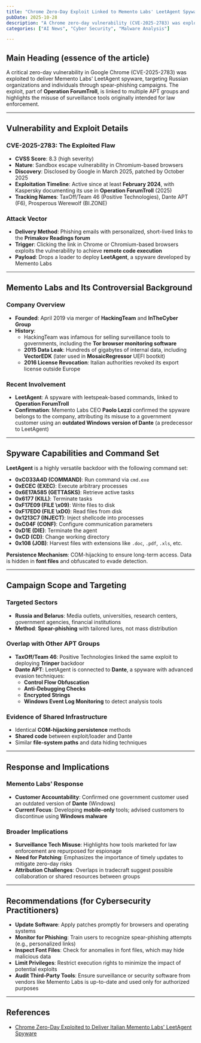 ```yaml
---
title: "Chrome Zero-Day Exploit Linked to Memento Labs' LeetAgent Spyware Campaign"
pubDate: 2025-10-28
description: "A Chrome zero-day vulnerability (CVE-2025-2783) was exploited to deploy Memento Labs' LeetAgent spyware, targeting Russian organizations in a campaign dubbed Operation ForumTroll."
categories: ["AI News", "Cyber Security", "Malware Analysis"]

---
```


## Main Heading (essence of the article)

A critical zero-day vulnerability in Google Chrome (CVE-2025-2783) was exploited to deliver Memento Labs' LeetAgent spyware, targeting Russian organizations and individuals through spear-phishing campaigns. The exploit, part of **Operation ForumTroll**, is linked to multiple APT groups and highlights the misuse of surveillance tools originally intended for law enforcement.

---

## Vulnerability and Exploit Details

### **CVE-2025-2783: The Exploited Flaw**
- **CVSS Score**: 8.3 (high severity)
- **Nature**: Sandbox escape vulnerability in Chromium-based browsers
- **Discovery**: Disclosed by Google in March 2025, patched by October 2025
- **Exploitation Timeline**: Active since at least **February 2024**, with Kaspersky documenting its use in **Operation ForumTroll** (2025)
- **Tracking Names**: TaxOff/Team 46 (Positive Technologies), Dante APT (F6), Prosperous Werewolf (BI.ZONE)

### **Attack Vector**
- **Delivery Method**: Phishing emails with personalized, short-lived links to the **Primakov Readings forum**
- **Trigger**: Clicking the link in Chrome or Chromium-based browsers exploits the vulnerability to achieve **remote code execution**
- **Payload**: Drops a loader to deploy **LeetAgent**, a spyware developed by Memento Labs

---

## Memento Labs and Its Controversial Background

### **Company Overview**
- **Founded**: April 2019 via merger of **HackingTeam** and **InTheCyber Group**
- **History**: 
  - HackingTeam was infamous for selling surveillance tools to governments, including the **Tor browser monitoring software**
  - **2015 Data Leak**: Hundreds of gigabytes of internal data, including **VectorEDK** (later used in **MosaicRegressor** UEFI bootkit)
  - **2016 License Revocation**: Italian authorities revoked its export license outside Europe

### **Recent Involvement**
- **LeetAgent**: A spyware with leetspeak-based commands, linked to **Operation ForumTroll**
- **Confirmation**: Memento Labs CEO **Paolo Lezzi** confirmed the spyware belongs to the company, attributing its misuse to a government customer using an **outdated Windows version of Dante** (a predecessor to LeetAgent)

---

## Spyware Capabilities and Command Set

**LeetAgent** is a highly versatile backdoor with the following command set:

- **0xC033A4D (COMMAND)**: Run command via `cmd.exe`
- **0xECEC (EXEC)**: Execute arbitrary processes
- **0x6E17A585 (GETTASKS)**: Retrieve active tasks
- **0x6177 (KILL)**: Terminate tasks
- **0xF17E09 (FILE \x09)**: Write files to disk
- **0xF17ED0 (FILE \xD0)**: Read files from disk
- **0x1213C7 (INJECT)**: Inject shellcode into processes
- **0xC04F (CONF)**: Configure communication parameters
- **0xD1E (DIE)**: Terminate the agent
- **0xCD (CD)**: Change working directory
- **0x108 (JOB)**: Harvest files with extensions like `.doc`, `.pdf`, `.xls`, etc.

**Persistence Mechanism**: COM-hijacking to ensure long-term access. Data is hidden in **font files** and obfuscated to evade detection.

---

## Campaign Scope and Targeting

### **Targeted Sectors**
- **Russia and Belarus**: Media outlets, universities, research centers, government agencies, financial institutions
- **Method**: **Spear-phishing** with tailored lures, not mass distribution

### **Overlap with Other APT Groups**
- **TaxOff/Team 46**: Positive Technologies linked the same exploit to deploying **Trinper** backdoor
- **Dante APT**: LeetAgent is connected to **Dante**, a spyware with advanced evasion techniques:
  - **Control Flow Obfuscation**
  - **Anti-Debugging Checks**
  - **Encrypted Strings**
  - **Windows Event Log Monitoring** to detect analysis tools

### **Evidence of Shared Infrastructure**
- Identical **COM-hijacking persistence** methods
- **Shared code** between exploit/loader and Dante
- Similar **file-system paths** and data hiding techniques

---

## Response and Implications

### **Memento Labs' Response**
- **Customer Accountability**: Confirmed one government customer used an outdated version of **Dante** (Windows)
- **Current Focus**: Developing **mobile-only** tools; advised customers to discontinue using **Windows malware**

### **Broader Implications**
- **Surveillance Tech Misuse**: Highlights how tools marketed for law enforcement are repurposed for espionage
- **Need for Patching**: Emphasizes the importance of timely updates to mitigate zero-day risks
- **Attribution Challenges**: Overlaps in tradecraft suggest possible collaboration or shared resources between groups

---

## Recommendations (for Cybersecurity Practitioners)

- **Update Software**: Apply patches promptly for browsers and operating systems
- **Monitor for Phishing**: Train users to recognize spear-phishing attempts (e.g., personalized links)
- **Inspect Font Files**: Check for anomalies in font files, which may hide malicious data
- **Limit Privileges**: Restrict execution rights to minimize the impact of potential exploits
- **Audit Third-Party Tools**: Ensure surveillance or security software from vendors like Memento Labs is up-to-date and used only for authorized purposes

---

## References

- [Chrome Zero-Day Exploited to Deliver Italian Memento Labs' LeetAgent Spyware](https://thehackernews.com/2025/10/chrome-zero-day-exploited-to-deliver.html)